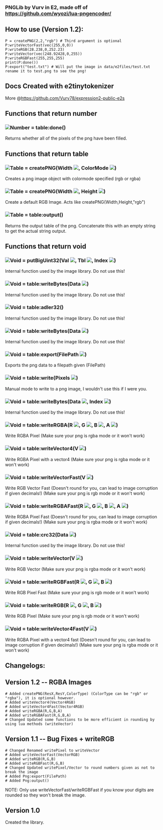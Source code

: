 ### PNGLib by Vurv in E2, made off of https://github.com/wyozi/lua-pngencoder/

## How to use (Version 1.2):
```golo
P = createPNG(2,2,"rgb") # Third argument is optional
P:writeVectorFast(vec(255,0,0))
P:writeRGB(28.238,0,252.23)
P:writeVector(vec(248.92428,0,255))
P:writeRGBFast(255,255,255)
print(P:done())
P:export("test.txt") # Will put the image in data/e2files/test.txt rename it to test.png to see the png!
```

## Docs Created with e2tinytokenizer
More @https://github.com/Vurv78/expression2-public-e2s

## Functions that return **number**

### ![Number](https://raw.githubusercontent.com/wiki/wiremod/wire/Type-Number.png) = table:done()
 Returns whether all of the pixels of the png have been filled.

## Functions that return **table**

### ![Table](https://raw.githubusercontent.com/wiki/wiremod/wire/Type-Table.png) = createPNG(Width ![](https://raw.githubusercontent.com/wiki/wiremod/wire/Type-Number.png), ColorMode ![](https://raw.githubusercontent.com/wiki/wiremod/wire/Type-String.png))
 Creates a png image object with colormode specified (rgb or rgba)
### ![Table](https://raw.githubusercontent.com/wiki/wiremod/wire/Type-Table.png) = createPNG(Width ![](https://raw.githubusercontent.com/wiki/wiremod/wire/Type-Number.png), Height ![](https://raw.githubusercontent.com/wiki/wiremod/wire/Type-Number.png))
 Create a default RGB Image. Acts like createPNG(Width,Height,"rgb")
### ![Table](https://raw.githubusercontent.com/wiki/wiremod/wire/Type-Table.png) = table:output()
 Returns the output table of the png. Concatenate this with an empty string to get the actual string output.

## Functions that return **void**

### ![Void](https://raw.githubusercontent.com/wiki/wiremod/wire/Type-Void.png) = putBigUint32(Val ![](https://raw.githubusercontent.com/wiki/wiremod/wire/Type-Number.png), Tbl ![](https://raw.githubusercontent.com/wiki/wiremod/wire/Type-Table.png), Index ![](https://raw.githubusercontent.com/wiki/wiremod/wire/Type-Number.png))
 Internal function used by the image library. Do not use this!
### ![Void](https://raw.githubusercontent.com/wiki/wiremod/wire/Type-Void.png) = table:writeBytes(Data ![](https://raw.githubusercontent.com/wiki/wiremod/wire/Type-Table.png))
 Internal function used by the image library. Do not use this!
### ![Void](https://raw.githubusercontent.com/wiki/wiremod/wire/Type-Void.png) = table:adler32()
 Internal function used by the image library. Do not use this!
### ![Void](https://raw.githubusercontent.com/wiki/wiremod/wire/Type-Void.png) = table:writeBytes(Data ![](https://raw.githubusercontent.com/wiki/wiremod/wire/Type-Table.png))
 Internal function used by the image library. Do not use this!
### ![Void](https://raw.githubusercontent.com/wiki/wiremod/wire/Type-Void.png) = table:export(FilePath ![](https://raw.githubusercontent.com/wiki/wiremod/wire/Type-String.png))
 Exports the png data to a filepath given (FilePath)
### ![Void](https://raw.githubusercontent.com/wiki/wiremod/wire/Type-Void.png) = table:write(Pixels ![](https://raw.githubusercontent.com/wiki/wiremod/wire/Type-Table.png))
 Manual mode to write to a png image, I wouldn't use this if I were you.
### ![Void](https://raw.githubusercontent.com/wiki/wiremod/wire/Type-Void.png) = table:writeBytes(Data ![](https://raw.githubusercontent.com/wiki/wiremod/wire/Type-Table.png), Index ![](https://raw.githubusercontent.com/wiki/wiremod/wire/Type-Number.png))
 Internal function used by the image library. Do not use this!
### ![Void](https://raw.githubusercontent.com/wiki/wiremod/wire/Type-Void.png) = table:writeRGBA(R ![](https://raw.githubusercontent.com/wiki/wiremod/wire/Type-Number.png), G ![](https://raw.githubusercontent.com/wiki/wiremod/wire/Type-Number.png), B ![](https://raw.githubusercontent.com/wiki/wiremod/wire/Type-Number.png), A ![](https://raw.githubusercontent.com/wiki/wiremod/wire/Type-Number.png))
 Write RGBA Pixel (Make sure your png is rgba mode or it won't work)
### ![Void](https://raw.githubusercontent.com/wiki/wiremod/wire/Type-Void.png) = table:writeVector4(V ![](https://raw.githubusercontent.com/wiki/wiremod/wire/Type-Vector4.png))
 Write RGBA Pixel with a vector4 (Make sure your png is rgba mode or it won't work)
### ![Void](https://raw.githubusercontent.com/wiki/wiremod/wire/Type-Void.png) = table:writeVectorFast(V ![](https://raw.githubusercontent.com/wiki/wiremod/wire/Type-Vector.png))
 Write RGB Vector Fast (Doesn't round for you, can lead to image corruption if given decimals!) (Make sure your png is rgb mode or it won't work)
### ![Void](https://raw.githubusercontent.com/wiki/wiremod/wire/Type-Void.png) = table:writeRGBAFast(R ![](https://raw.githubusercontent.com/wiki/wiremod/wire/Type-Number.png), G ![](https://raw.githubusercontent.com/wiki/wiremod/wire/Type-Number.png), B ![](https://raw.githubusercontent.com/wiki/wiremod/wire/Type-Number.png), A ![](https://raw.githubusercontent.com/wiki/wiremod/wire/Type-Number.png))
 Write RGBA Pixel Fast (Doesn't round for you, can lead to image corruption if given decimals!) (Make sure your png is rgba mode or it won't work)
### ![Void](https://raw.githubusercontent.com/wiki/wiremod/wire/Type-Void.png) = table:crc32(Data ![](https://raw.githubusercontent.com/wiki/wiremod/wire/Type-Table.png))
 Internal function used by the image library. Do not use this!
### ![Void](https://raw.githubusercontent.com/wiki/wiremod/wire/Type-Void.png) = table:writeVector(V ![](https://raw.githubusercontent.com/wiki/wiremod/wire/Type-Vector.png))
 Write RGB Vector (Make sure your png is rgba mode or it won't work)
### ![Void](https://raw.githubusercontent.com/wiki/wiremod/wire/Type-Void.png) = table:writeRGBFast(R ![](https://raw.githubusercontent.com/wiki/wiremod/wire/Type-Number.png), G ![](https://raw.githubusercontent.com/wiki/wiremod/wire/Type-Number.png), B ![](https://raw.githubusercontent.com/wiki/wiremod/wire/Type-Number.png))
 Write RGB Pixel Fast (Make sure your png is rgb mode or it won't work)
### ![Void](https://raw.githubusercontent.com/wiki/wiremod/wire/Type-Void.png) = table:writeRGB(R ![](https://raw.githubusercontent.com/wiki/wiremod/wire/Type-Number.png), G ![](https://raw.githubusercontent.com/wiki/wiremod/wire/Type-Number.png), B ![](https://raw.githubusercontent.com/wiki/wiremod/wire/Type-Number.png))
 Write RGB Pixel (Make sure your png is rgb mode or it won't work)
### ![Void](https://raw.githubusercontent.com/wiki/wiremod/wire/Type-Void.png) = table:writeVector4Fast(V ![](https://raw.githubusercontent.com/wiki/wiremod/wire/Type-Vector4.png))
 Write RGBA Pixel with a vector4 fast (Doesn't round for you, can lead to image corruption if given decimals!) (Make sure your png is rgba mode or it won't work)

## Changelogs:

## Version 1.2 -- RGBA Images
```golo
# Added createPNG(ResX,ResY,ColorType) (ColorType can be "rgb" or "rgba"), it is optional however.
# Added writeVector4(Vector4RGB)
# Added writeVector4Fast(Vector4RGB)
# Added writeRGBA(R,G,B,A)
# Added writeRGBAFast(R,G,B,A)
# Changed Updated some functions to be more efficient in rounding by using lua methods (writeVector)
```

## Version 1.1 -- Bug Fixes + writeRGB
```golo
# Changed Renamed writePixel to writeVector
# Added writeVectorFast(VectorRGB)
# Added writeRGB(R,G,B)
# Added writeRGBFast(R,G,B)
# Changed Updated writePixel/Vector to round numbers given as not to break the image
# Added Png:export(FilePath)
# Added Png:output()
```

NOTE:
Only use writeVectorFast/writeRGBFast if you know your digits are rounded so they won't break the image.

## Version 1.0
Created the library.
